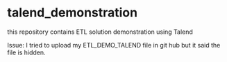 # talend_demonstration
this repository contains ETL solution demonstration using Talend

Issue: I tried to upload my ETL_DEMO_TALEND file in git hub but it said the file is hidden.

